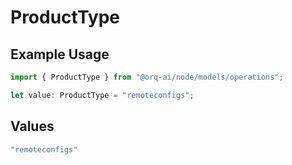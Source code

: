 # ProductType

## Example Usage

```typescript
import { ProductType } from "@orq-ai/node/models/operations";

let value: ProductType = "remoteconfigs";
```

## Values

```typescript
"remoteconfigs"
```